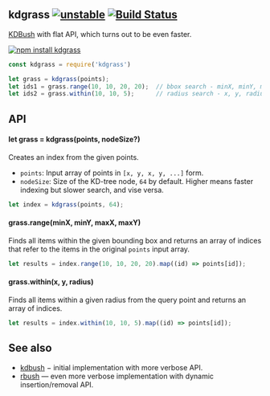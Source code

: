 ## kdgrass  [![unstable](https://img.shields.io/badge/stability-unstable-green.svg)](http://github.com/badges/stability-badges) [![Build Status](https://img.shields.io/travis/dfcreative/kdgrass.svg)](https://travis-ci.org/dfcreative/kdgrass)

[KDBush](https://github.com/mourner/kdbush) with flat API, which turns out to be even faster.

[![npm install kdgrass](https://nodei.co/npm/kdgrass.png?mini=true)](https://npmjs.org/package/kdgrass/)

```js
const kdgrass = require('kdgrass')

let grass = kdgrass(points);
let ids1 = grass.range(10, 10, 20, 20);  // bbox search - minX, minY, maxX, maxY
let ids2 = grass.within(10, 10, 5);      // radius search - x, y, radius
```

## API

#### let grass = kdgrass(points, nodeSize?)

Creates an index from the given points.

- `points`: Input array of points in `[x, y, x, y, ...]` form.
- `nodeSize`: Size of the KD-tree node, `64` by default. Higher means faster indexing but slower search, and vise versa.

```js
let index = kdgrass(points, 64);
```

#### grass.range(minX, minY, maxX, maxY)

Finds all items within the given bounding box and returns an array of indices that refer to the items in the original `points` input array.

```js
let results = index.range(10, 10, 20, 20).map((id) => points[id]);
```

#### grass.within(x, y, radius)

Finds all items within a given radius from the query point and returns an array of indices.

```js
let results = index.within(10, 10, 5).map((id) => points[id]);
```

## See also

* [kdbush](https://github.com/mourner/kdbush) − initial implementation with more verbose API.
* [rbush](https://github.com/mourner/rbush) — even more verbose implementation with dynamic insertion/removal API.
